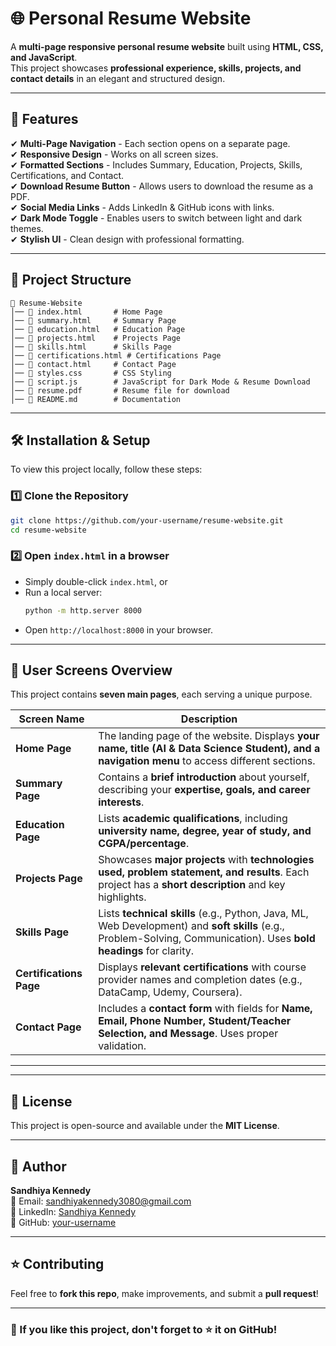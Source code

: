 # 🌐 Personal Resume Website

A **multi-page responsive personal resume website** built using **HTML, CSS, and JavaScript**.  
This project showcases **professional experience, skills, projects, and contact details** in an elegant and structured design.

---

## 🚀 Features
✔ **Multi-Page Navigation** - Each section opens on a separate page.  
✔ **Responsive Design** - Works on all screen sizes.  
✔ **Formatted Sections** - Includes Summary, Education, Projects, Skills, Certifications, and Contact.  
✔ **Download Resume Button** - Allows users to download the resume as a PDF.  
✔ **Social Media Links** - Adds LinkedIn & GitHub icons with links.  
✔ **Dark Mode Toggle** - Enables users to switch between light and dark themes.  
✔ **Stylish UI** - Clean design with professional formatting.  

---

## 📂 Project Structure
```
📁 Resume-Website
│── 📄 index.html       # Home Page
│── 📄 summary.html     # Summary Page
│── 📄 education.html   # Education Page
│── 📄 projects.html    # Projects Page
│── 📄 skills.html      # Skills Page
│── 📄 certifications.html # Certifications Page
│── 📄 contact.html     # Contact Page
│── 📄 styles.css       # CSS Styling
│── 📄 script.js        # JavaScript for Dark Mode & Resume Download
│── 📄 resume.pdf       # Resume file for download
│── 📄 README.md        # Documentation
```

---

## 🛠️ Installation & Setup
To view this project locally, follow these steps:

### **1️⃣ Clone the Repository**
```bash
git clone https://github.com/your-username/resume-website.git
cd resume-website
```

### **2️⃣ Open `index.html` in a browser**
- Simply double-click `index.html`, or
- Run a local server:
  ```bash
  python -m http.server 8000
  ```
- Open `http://localhost:8000` in your browser.

---

## 📌 User Screens Overview
This project contains **seven main pages**, each serving a unique purpose.

| **Screen Name** | **Description** |
|---------------|----------------|
| **Home Page** | The landing page of the website. Displays **your name, title (AI & Data Science Student), and a navigation menu** to access different sections. |
| **Summary Page** | Contains a **brief introduction** about yourself, describing your **expertise, goals, and career interests**. |
| **Education Page** | Lists **academic qualifications**, including **university name, degree, year of study, and CGPA/percentage**. |
| **Projects Page** | Showcases **major projects** with **technologies used, problem statement, and results**. Each project has a **short description** and key highlights. |
| **Skills Page** | Lists **technical skills** (e.g., Python, Java, ML, Web Development) and **soft skills** (e.g., Problem-Solving, Communication). Uses **bold headings** for clarity. |
| **Certifications Page** | Displays **relevant certifications** with course provider names and completion dates (e.g., DataCamp, Udemy, Coursera). |
| **Contact Page** | Includes a **contact form** with fields for **Name, Email, Phone Number, Student/Teacher Selection, and Message**. Uses proper validation. |

---


---

## 📜 License
This project is open-source and available under the **MIT License**.

---

## 👤 Author
**Sandhiya Kennedy**  
📧 Email: sandhiyakennedy3080@gmail.com  
🔗 LinkedIn: [Sandhiya Kennedy](https://www.linkedin.com/in/sandhiya-kennedy-6a92ab275/)  
📂 GitHub: [your-username](https://github.com/sandhiya-gh)  

---

## ⭐ Contributing
Feel free to **fork this repo**, make improvements, and submit a **pull request**!

---

### 📢 If you like this project, don't forget to ⭐ it on GitHub!
```

